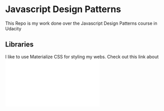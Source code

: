 # Javascript Design Patterns

This Repo is my work done over the Javascript Design Patterns course in Udacity

## Libraries

I like to use Materialize CSS for styling my webs. Check out this link about ![Materialize CSS](materialize.css)

